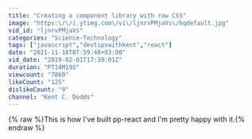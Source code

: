 ```yaml
---
title: "Creating a component library with raw CSS"
image: "https:\/\/i.ytimg.com\/vi\/ljnrvPMjaVs\/hqdefault.jpg"
vid_id: "ljnrvPMjaVs"
categories: "Science-Technology"
tags: ["javascript","devtipswithkent","react"]
date: "2021-11-18T07:59:48+03:00"
vid_date: "2019-02-01T17:39:01Z"
duration: "PT14M19S"
viewcount: "7860"
likeCount: "125"
dislikeCount: "9"
channel: "Kent C. Dodds"
---
```

{% raw %}This is how I've built pp-react and I'm pretty happy with it.{% endraw %}
